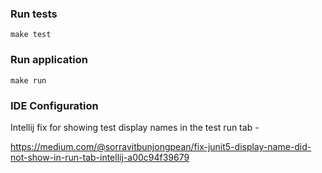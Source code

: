 ### Run tests
`make test`

### Run application
`make run`

### IDE Configuration

Intellij fix for showing test display names in the test run tab -

https://medium.com/@sorravitbunjongpean/fix-junit5-display-name-did-not-show-in-run-tab-intellij-a00c94f39679